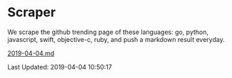 # Scraper

We scrape the github trending page of these languages: go, python, javascript, swift, objective-c, ruby, and push a markdown result everyday.

[2019-04-04.md](https://github.com/henson/Scraper/blob/master/2019-04-04.md)

Last Updated: 2019-04-04 10:50:17